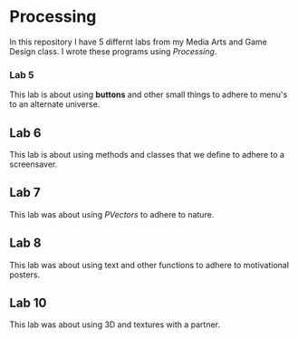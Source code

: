 # Processing

In this repository I have 5 differnt labs from my Media Arts and Game Design class. I wrote these programs using _Processing_.

### Lab 5
This lab is about using **buttons** and other small things to adhere to menu's to an alternate universe.

## Lab 6
This lab is about using methods and classes that we define to adhere to a screensaver.

## Lab 7
This lab was about using _PVectors_ to adhere to nature.

## Lab 8
This lab was about using text and other functions to adhere to motivational posters. 

## Lab 10
This lab was about using 3D and textures with a partner. 
